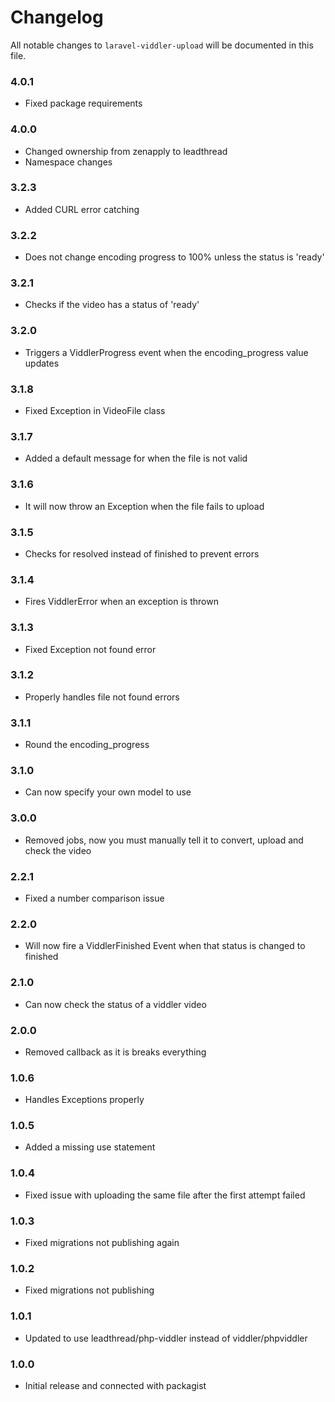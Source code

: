 # Changelog

All notable changes to `laravel-viddler-upload` will be documented in this file.

### 4.0.1
- Fixed package requirements

### 4.0.0
- Changed ownership from zenapply to leadthread
- Namespace changes

### 3.2.3
- Added CURL error catching

### 3.2.2
- Does not change encoding progress to 100% unless the status is 'ready'

### 3.2.1
- Checks if the video has a status of 'ready'

### 3.2.0
- Triggers a ViddlerProgress event when the encoding_progress value updates

### 3.1.8
- Fixed Exception in VideoFile class

### 3.1.7
- Added a default message for when the file is not valid

### 3.1.6
- It will now throw an Exception when the file fails to upload

### 3.1.5
- Checks for resolved instead of finished to prevent errors

### 3.1.4
- Fires ViddlerError when an exception is thrown

### 3.1.3
- Fixed Exception not found error

### 3.1.2
- Properly handles file not found errors

### 3.1.1
- Round the encoding_progress

### 3.1.0
- Can now specify your own model to use

### 3.0.0
- Removed jobs, now you must manually tell it to convert, upload and check the video

### 2.2.1
- Fixed a number comparison issue

### 2.2.0
- Will now fire a ViddlerFinished Event when that status is changed to finished

### 2.1.0
- Can now check the status of a viddler video

### 2.0.0
- Removed callback as it is breaks everything

### 1.0.6
- Handles Exceptions properly

### 1.0.5
- Added a missing use statement

### 1.0.4
- Fixed issue with uploading the same file after the first attempt failed

### 1.0.3
- Fixed migrations not publishing again

### 1.0.2
- Fixed migrations not publishing

### 1.0.1
- Updated to use leadthread/php-viddler instead of viddler/phpviddler

### 1.0.0
- Initial release and connected with packagist
